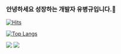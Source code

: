 ### 안녕하세요 성장하는 개발자 유병규입니다.👋
[![Hits](https://hits.seeyoufarm.com/api/count/incr/badge.svg?url=https%3A%2F%2Fgithub.com%2FGyulguma)](https://hits.seeyoufarm.com)

<!--
**Gyulguma/Gyulguma** is a ✨ _special_ ✨ repository because its `README.md` (this file) appears on your GitHub profile.

Here are some ideas to get you started:

- 🔭 I’m currently working on ...
- 🌱 I’m currently learning ...
- 👯 I’m looking to collaborate on ...
- 🤔 I’m looking for help with ...
- 💬 Ask me about ...
- 📫 How to reach me: ...
- 😄 Pronouns: ...
- ⚡ Fun fact: ...
-->

<!--[![github stats](https://github-readme-stats.vercel.app/api?username=Gyulguma&show_icons=true&hide_border=true)](https://github.com/Gyulguma)-->
[![Top Langs](https://github-readme-stats.vercel.app/api/top-langs/?username=Gyulguma&layout=compact)](https://github.com/Gyulguma)

<a href="" target="_blank"><img src="https://img.shields.io/badge/Android-3DDC84?style=flat-square&logo=Android&logoColor=white"/></a>
<a href="" target="_blank"><img src="https://img.shields.io/badge/JAVA-007396?style=flat-square&logo=Java&logoColor=white"/></a>
